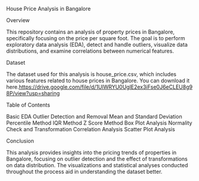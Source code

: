 House Price Analysis in Bangalore

Overview

This repository contains an analysis of property prices in Bangalore, specifically focusing on the price per square foot. The goal is to perform exploratory data analysis (EDA), detect and handle outliers, visualize data distributions, and examine correlations between numerical features.

Dataset

The dataset used for this analysis is house_price.csv, which includes various features related to house prices in Bangalore. You can download it here.https://drive.google.com/file/d/1UlWRYU0UglE2ex3iFse0J6eCLEU8g98P/view?usp=sharing

Table of Contents

Basic EDA
Outlier Detection and Removal
Mean and Standard Deviation
Percentile Method
IQR Method
Z Score Method
Box Plot Analysis
Normality Check and Transformation
Correlation Analysis
Scatter Plot Analysis

Conclusion

This analysis provides insights into the pricing trends of properties in Bangalore, focusing on outlier detection and the effect of transformations on data distribution. The visualizations and statistical analyses conducted throughout the process aid in understanding the dataset better.
